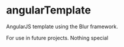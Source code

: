 # angularTemplate
AngularJS template using the Blur framework.

For use in future projects. Nothing special
